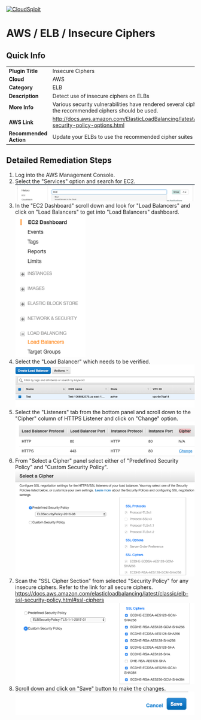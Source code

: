 [![CloudSploit](https://cloudsploit.com/img/logo-new-big-text-100.png "CloudSploit")](https://cloudsploit.com)

# AWS / ELB / Insecure Ciphers

## Quick Info

| | |
|-|-|
| **Plugin Title** | Insecure Ciphers |
| **Cloud** | AWS |
| **Category** | ELB |
| **Description** | Detect use of insecure ciphers on ELBs |
| **More Info** | Various security vulnerabilities have rendered several ciphers insecure. Only the recommended ciphers should be used. |
| **AWS Link** | http://docs.aws.amazon.com/ElasticLoadBalancing/latest/DeveloperGuide/elb-security-policy-options.html |
| **Recommended Action** | Update your ELBs to use the recommended cipher suites |

## Detailed Remediation Steps
1. Log into the AWS Management Console.
2. Select the "Services" option and search for EC2. </br> ![Step 2](/resources/aws/elb/insecure-ciphers/step2.png "Step 2 - Services")
3. In the "EC2 Dashboard" scroll down and look for "Load Balancers" and click on "Load Balancers" to get into "Load Balancers" dashboard.</br> ![Step 3](/resources/aws/elb/insecure-ciphers/step3.png "Step 3 - Load Balancers")
4. Select the "Load Balancer" which needs to be verified. </br> ![Step 4](/resources/aws/elb/insecure-ciphers/step4.png "Step 4 - Load Balancer")
5. Select the "Listeners" tab from the bottom panel and scroll down to the "Cipher" column of HTTPS Listener and click on "Change" option.</br> ![Step 5](/resources/aws/elb/insecure-ciphers/step5.png "Step 5 - Listener")
6. From "Select a Cipher" panel select either of "Predefined Security Policy" and "Custom Security Policy".</br>![Step 6](/resources/aws/elb/insecure-ciphers/step6.png "Step 6 - Cipher")
7. Scan the "SSL Cipher Section" from selected "Security Policy" for any insecure ciphers. Refer to the link for all secure ciphers. https://docs.aws.amazon.com/elasticloadbalancing/latest/classic/elb-ssl-security-policy.html#ssl-ciphers </br>![Step 7](/resources/aws/elb/insecure-ciphers/step7.png "Step 7 - Cipher Section")
8. Scroll down and click on "Save" button to make the changes. </br>![Step 8](/resources/aws/elb/insecure-ciphers/step8.png "Step 8 - Save")
